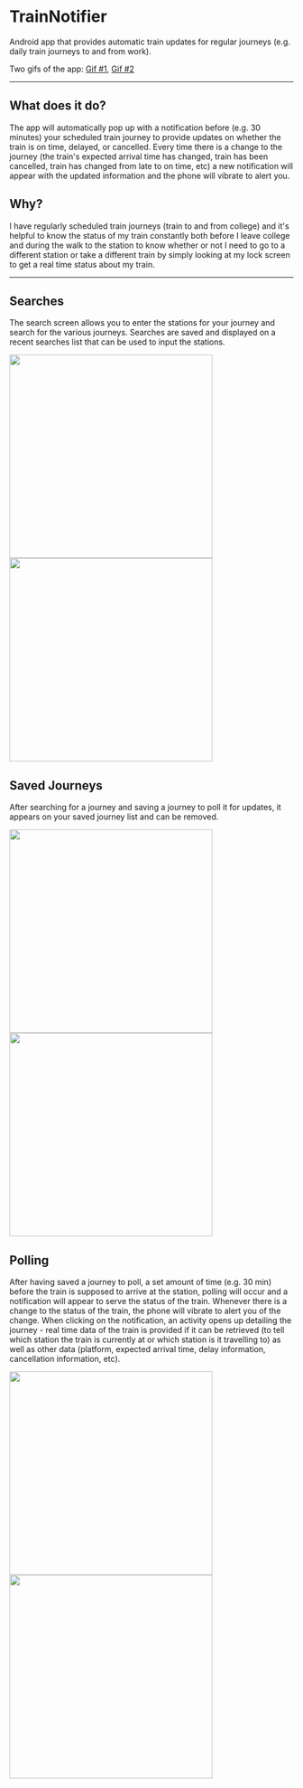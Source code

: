 # TrainNotifier
Android app that provides automatic train updates for regular journeys (e.g. daily train journeys to and from work).

Two gifs of the app:
[Gif #1](http://i.imgur.com/ZZfNaTE.gifv), [Gif #2](http://i.imgur.com/8BvsfW9.gifv)

---

## What does it do?
The app will automatically pop up with a notification before (e.g. 30 minutes) your scheduled train journey to provide updates on whether
the train is on time, delayed, or cancelled. Every time there is a change to the journey (the train's expected arrival time has changed,
train has been cancelled, train has changed from late to on time, etc) a new notification will appear with the updated information
and the phone will vibrate to alert you.

##  Why?
I have regularly scheduled train journeys (train to and from college) and it's helpful to know the status of my train constantly both
before I leave college and during the walk to the station to know whether or not I need to go to a different station or take a different
train by simply looking at my lock screen to get a real time status about my train.

---

## Searches

The search screen allows you to enter the stations for your journey and search for the various journeys. Searches are saved and
displayed on a recent searches list that can be used to input the stations.

<img src="http://i.imgur.com/jHAlIpG.png" width="360"> <img src="http://i.imgur.com/A7fATSC.png" width="360">

## Saved Journeys

After searching for a journey and saving a journey to poll it for updates, it appears on your saved journey list and can be removed.

<img src="http://i.imgur.com/sNMwkru.png" width="360"> <img src="http://i.imgur.com/1tsSruL.png" width="360">

## Polling

After having saved a journey to poll, a set amount of time (e.g. 30 min) before the train is supposed to arrive at the station, polling
will occur and a notification will appear to serve the status of the train. Whenever there is a change to the status of the train, the phone
will vibrate to alert you of the change. When clicking on the notification, an activity opens up detailing the journey - real time data
of the train is provided if it can be retrieved (to tell which station the train is currently at or which station is it travelling to) as
well as other data (platform, expected arrival time, delay information, cancellation information, etc).

<img src="http://i.imgur.com/dgZZOiu.jpg" width="360"> <img src="http://i.imgur.com/U9zk8hz.png" width="360">
